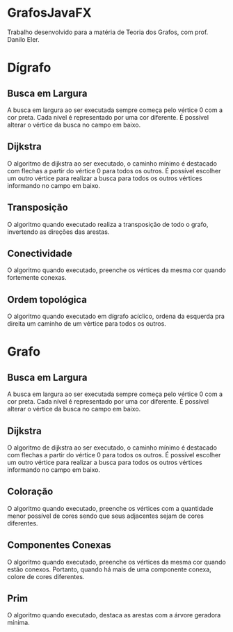 # GrafosJavaFX
  Trabalho desenvolvido para a matéria de Teoria dos Grafos, com prof. Danilo Eler.

# Dígrafo
## Busca em Largura
  A busca em largura ao ser executada sempre começa pelo vértice 0 com a cor preta. Cada nível é representado por uma cor diferente. É possível alterar o vértice da busca no campo em baixo.

## Dijkstra
  O algoritmo de dijkstra ao ser executado, o caminho mínimo é destacado com flechas a partir do vértice 0 para todos os outros. É possível escolher um outro vértice para realizar a busca para todos os outros vértices informando no campo em baixo.

## Transposição
  O algoritmo quando executado realiza a transposição de todo o grafo, invertendo as direções das arestas.

## Conectividade
  O algoritmo quando executado, preenche os vértices da mesma cor quando fortemente conexas.

## Ordem topológica
  O algoritmo quando executado em dígrafo acíclico, ordena da esquerda pra direita um caminho de um vértice para todos os outros.


# Grafo
## Busca em Largura
  A busca em largura ao ser executada sempre começa pelo vértice 0 com a cor preta. Cada nível é representado por uma cor diferente. É possível alterar o vértice da busca no campo em baixo.

## Dijkstra
  O algoritmo de dijkstra ao ser executado, o caminho mínimo é destacado com flechas a partir do vértice 0 para todos os outros. É possível escolher um outro vértice para realizar a busca para todos os outros vértices informando no campo em baixo.

## Coloração
  O algoritmo quando executado, preenche os vértices com a quantidade menor possível de cores sendo que seus adjacentes sejam de cores diferentes.

## Componentes Conexas
  O algoritmo quando executado, preenche os vértices da mesma cor quando estão conexos. Portanto, quando há mais de uma componente conexa, colore de cores diferentes.

## Prim
  O algoritmo quando executado, destaca as arestas com a árvore geradora mínima.